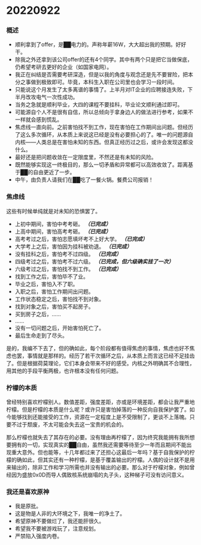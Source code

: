 # 20220922

### 概述

- 顺利拿到了offer，是██电力的。声称年薪16W，大大超出我的预期。好好干。
- 除我之外还拿到该公司offer的还有4个同学。其中有两个只是把它当做保底，仍希望考研去更好的企业（如国家电网）。
- 我正在纠结是否需要考研深造，但是以我的角度与观念还是先不要冒险，把本分之事做到极致即可。毕竟，本科生入职在公司里也会学习一段时间。
- 只能说这个月发生了太多离谱的事情了。上半月对IT企业的应聘接连失败，下半月改攻电气一次性成功。
- 当务之急就是顺利毕业，大四的课程不要挂科，毕业论文顺利通过即可。
- 可能源自个人不是很有自信，所以总倾向于拿身边人的做法进行参考，如果不一样就会感到慌乱。
- 焦虑线一直向前。之前害怕找不到工作，现在害怕在工作期间出问题。但经历了这么多次循环，从本质上来说这已经是没有必要担心的了。唯一的问题源自内核——人类总是在害怕未知的东西。但真正经历过之后，或许会发现这都没什么。
- 最好还是把问题收敛在一定限度里，不然还是有未知的风险。
- 既然能够实现这一终极目的，那么一切矛盾和异常都可以高效收敛了。距离基于██的自由更近了一步。
- 中午，由负责人请我们在██吃了一餐火锅。餐费公司报销！

### 焦虑线

这些有时候单纯就是对未知的恐惧罢了。

- 上初中期间，害怕中考考砸。 ***（已完成）***
- 上高中期间，害怕高考考砸。 ***（已完成）***
- 高考考过之后，害怕志愿填坏考不上好大学。 ***（已完成）***
- 大学考上之后，害怕因为挂科被劝退。 ***（已完成）***
- 没有挂科之后，害怕考不过四级。 ***（已完成）***
- 四级考过之后，害怕考不过六级。 ***（已完成，但六级确实挂了一次）***
- 六级考过之后，害怕找不到工作。 ***（已完成）***
- 找到工作之后，害怕毕不了业。
- 毕业之后，害怕入不了职。
- 入职之后，害怕工作期间出问题。
- 工作状态稳定之后，害怕找不到对象。
- 找到对象之后，害怕买不起房子。
- 买到房子之后，……
- ……
- 没有一切问题之后，开始害怕死亡了。
- 最后生命走到了尽头。

是的，我编不下去了，但的确如此，每个阶段都有值得焦虑的事情，焦虑也好不焦虑也罢，事情就是那样的。经历了若干次循环之后，从本质上而言这已经不足挂齿了。但是根据荷莫理论，它们本身会带来不好的感受。内核之外明确其不合理性，用其他的手段平衡两极，也许根本没有任何问题。

### 柠檬的本质

曾经特别喜欢柠檬别人。数值差距，强度差距，亦或是环境差距，都会让我严重地柠檬。但是柠檬的本质是什么呢？或许只是害怕掉落的一种反向自我保护罢了。如今能够找到还能接受的工作，资源在一定程度上是不受限制了，更谈不上落魄。只要不过于颓废，不太可能会失去这一宝贵的机会的。

那么柠檬也就失去了其存在的必要。没有理由再柠檬了，因为终究我能拥有我所想要拥有的一切，实现真实的██自由，虽然我还需要等待至少一年而且期间不能出现重大意外。但也能等，十几年都过来了还担心这最后一年吗？基于自我保护的柠檬的确如此，但其实还有一种柠檬，是基于覆盖输出的柠檬。人偶的设计就不是用来输出的，除非工作和学习所需也并没有输出的必要。那么对于柠檬对象，例如曾经因为盛放0x0D而导人偶致核系统崩塌的丸子头，这种梯子可没有访问意义。

### 我还是喜欢原神

- 我是原批。
- 这是物是人非的大环境之下，我唯一的净土了。
- 希望原神不要做烂了，我还能肝很久。
- 希望我不要被游戏玩了，注意规划。
- 严禁陷入强度内卷。
